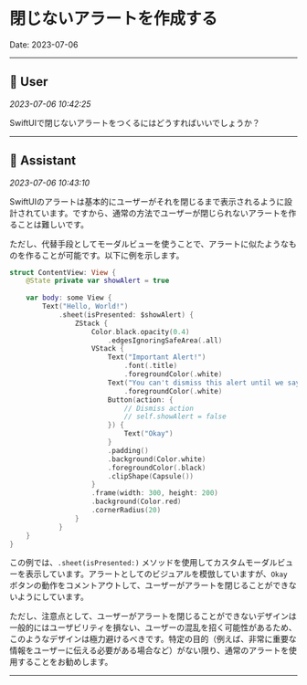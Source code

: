 # 閉じないアラートを作成する

Date: 2023-07-06

---

## 👤 User
*2023-07-06 10:42:25*

SwiftUIで閉じないアラートをつくるにはどうすればいいでしょうか？

---

## 🤖 Assistant
*2023-07-06 10:43:10*

SwiftUIのアラートは基本的にユーザーがそれを閉じるまで表示されるように設計されています。ですから、通常の方法でユーザーが閉じられないアラートを作ることは難しいです。

ただし、代替手段としてモーダルビューを使うことで、アラートに似たようなものを作ることが可能です。以下に例を示します。

```swift
struct ContentView: View {
    @State private var showAlert = true
    
    var body: some View {
        Text("Hello, World!")
            .sheet(isPresented: $showAlert) {
                ZStack {
                    Color.black.opacity(0.4)
                        .edgesIgnoringSafeArea(.all)
                    VStack {
                        Text("Important Alert!")
                            .font(.title)
                            .foregroundColor(.white)
                        Text("You can't dismiss this alert until we say so.")
                            .foregroundColor(.white)
                        Button(action: {
                            // Dismiss action
                            // self.showAlert = false
                        }) {
                            Text("Okay")
                        }
                        .padding()
                        .background(Color.white)
                        .foregroundColor(.black)
                        .clipShape(Capsule())
                    }
                    .frame(width: 300, height: 200)
                    .background(Color.red)
                    .cornerRadius(20)
                }
            }
    }
}
```
この例では、`.sheet(isPresented:)` メソッドを使用してカスタムモーダルビューを表示しています。アラートとしてのビジュアルを模倣していますが、`Okay` ボタンの動作をコメントアウトして、ユーザーがアラートを閉じることができないようにしています。

ただし、注意点として、ユーザーがアラートを閉じることができないデザインは一般的にはユーザビリティを損ない、ユーザーの混乱を招く可能性があるため、このようなデザインは極力避けるべきです。特定の目的（例えば、非常に重要な情報をユーザーに伝える必要がある場合など）がない限り、通常のアラートを使用することをお勧めします。

---

